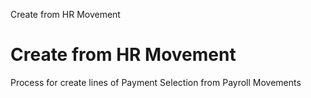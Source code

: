 
Create from HR Movement
# Create from HR Movement


Process for create lines of Payment Selection from Payroll Movements
